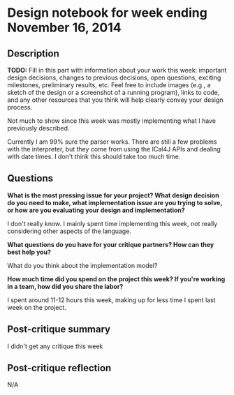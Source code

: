 # Design notebook for week ending November 16, 2014

## Description

**TODO:** Fill in this part with information about your work this week:
important design decisions, changes to previous decisions, open questions,
exciting milestones, preliminary results, etc. Feel free to include images
(e.g., a sketch of the design or a screenshot of a running program), links to
code, and any other resources that you think will help clearly convey your
design process.


Not much to show since this week was mostly implementing what I have previously 
described. 

Currently I am 99% sure the parser works. There are still a few problems with the
interpreter, but they come from using the ICal4J APIs and dealing with date times.
I don't think this should take too much time. 

## Questions

**What is the most pressing issue for your project? What design decision do
you need to make, what implementation issue are you trying to solve, or how
are you evaluating your design and implementation?**

I don't really know. I mainly spent time implementing this week, not really considering
other aspects of the language.

**What questions do you have for your critique partners? How can they best help
you?**

What do you think about the implementation model?

**How much time did you spend on the project this week? If you're working in a
team, how did you share the labor?**

I spent around 11-12 hours this week, making up for less time I spent last week on the project.

## Post-critique summary

 I didn't get any critique this week

## Post-critique reflection

N/A
